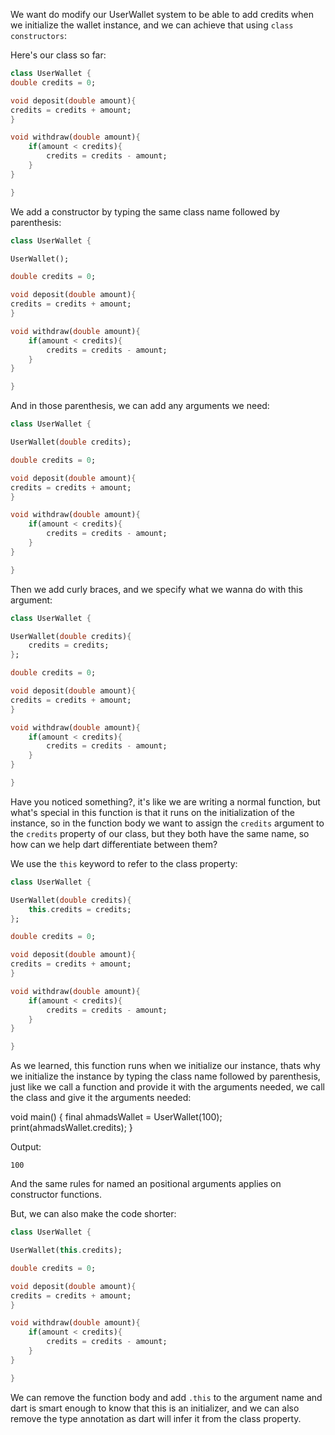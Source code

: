 We want do modify our UserWallet system to be able to add credits when we initialize the wallet instance, and we can achieve that using `class constructors`:

Here's our class so far:

```dart
class UserWallet {
double credits = 0;

void deposit(double amount){
credits = credits + amount;
}

void withdraw(double amount){
    if(amount < credits){
        credits = credits - amount;
    }
}

}
```

We add a constructor by typing the same class name followed by parenthesis:

```dart
class UserWallet {

UserWallet();

double credits = 0;

void deposit(double amount){
credits = credits + amount;
}

void withdraw(double amount){
    if(amount < credits){
        credits = credits - amount;
    }
}

}
```

And in those parenthesis, we can add any arguments we need:

```dart
class UserWallet {

UserWallet(double credits);

double credits = 0;

void deposit(double amount){
credits = credits + amount;
}

void withdraw(double amount){
    if(amount < credits){
        credits = credits - amount;
    }
}

}
```

Then we add curly braces, and we specify what we wanna do with this argument:

```dart
class UserWallet {

UserWallet(double credits){
    credits = credits;
};

double credits = 0;

void deposit(double amount){
credits = credits + amount;
}

void withdraw(double amount){
    if(amount < credits){
        credits = credits - amount;
    }
}

}
```

Have you noticed something?, it's like we are writing a normal function, but what's special in this function is that it runs on the initialization of the instance, so in the function body we want to assign the `credits` argument to the `credits` property of our class, but they both have the same name, so how can we help dart differentiate between them?

We use the `this` keyword to refer to the class property:

```dart
class UserWallet {

UserWallet(double credits){
    this.credits = credits;
};

double credits = 0;

void deposit(double amount){
credits = credits + amount;
}

void withdraw(double amount){
    if(amount < credits){
        credits = credits - amount;
    }
}

}
```

As we learned, this function runs when we initialize our instance, thats why we initialize the instance by typing the class name followed by parenthesis, just like we call a function and provide it with the arguments needed, we call the class and give it the arguments needed:

void main() {
final ahmadsWallet = UserWallet(100);
print(ahmadsWallet.credits);
}

Output:

```
100
```

And the same rules for named an positional arguments applies on constructor functions.

But, we can also make the code shorter:

```dart
class UserWallet {

UserWallet(this.credits);

double credits = 0;

void deposit(double amount){
credits = credits + amount;
}

void withdraw(double amount){
    if(amount < credits){
        credits = credits - amount;
    }
}

}
```

We can remove the function body and add `.this` to the argument name and dart is smart enough to know that this is an initializer, and we can also remove the type annotation as dart will infer it from the class property.
